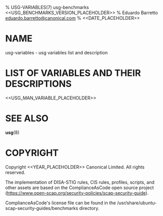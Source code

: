 % USG-VARIABLES(7) usg-benchmarks <<USG_BENCHMARKS_VERSION_PLACEHOLDER>>
% Eduardo Barretto <eduardo.barretto@canonical.com>
% <<DATE_PLACEHOLDER>>

# NAME
usg-variables - usg variables list and description

# LIST OF VARIABLES AND THEIR DESCRIPTIONS
<<USG_MAN_VARIABLE_PLACEHOLDER>>

# SEE ALSO
**usg**(8)

# COPYRIGHT
Copyright <<YEAR_PLACEHOLDER>> Canonical Limited. All rights reserved.

The implementation of DISA-STIG rules, CIS rules, profiles, scripts, and other assets are based on the ComplianceAsCode open source project (https://www.open-scap.org/security-policies/scap-security-guide).

ComplianceAsCode's license file can be found in the /usr/share/ubuntu-scap-security-guides/benchmarks directory.

